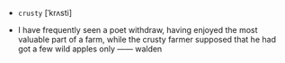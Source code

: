- `crusty` [ˈkrʌsti]



- I have frequently seen a poet withdraw, having enjoyed the most valuable part of a farm, while the crusty farmer supposed that he had got a few wild apples only —— walden